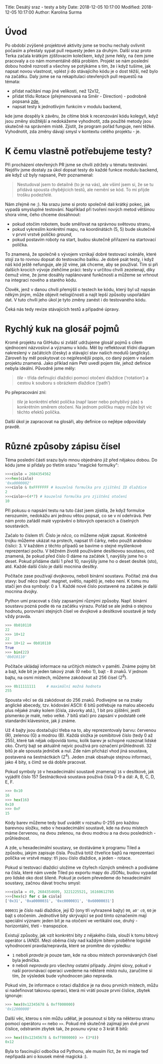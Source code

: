Title: Desátý sraz - testy a bity
Date: 2018-12-05 10:17:00
Modified: 2018-12-05 10:17:00
Author: Karolina Surma


# Úvod

Po období zvýšené projektové aktivity jsme se trochu nechaly ovlivnit počasím a přestaly sypat pull requesty jeden za druhým. Další sraz proto Terka začala krátkým zjišťovacím kolečkem, když jsme řekly, na čem jsme pracovaly a co nám momentálně dělá problém. Projekt se nám poslední dobou hodně rozrostl a všechny se potýkáme s tím, že i když tušíme, jak napsat novou vlastnost, vplést ji do stávajícího kódu je o dost těžší, než bylo na začátku. 
Daly jsme se na rekapitulaci otevřených pull requestů na témata:
- přidat načítání map jiné velikosti, než 12x12,
- přidat třídu Rotace (přejmenovaná na Směr - Direction) - podrobně popsaná [zde](https://roboprojekt.pyladies.cz/par-slov-o-datovem-typu-enum),
- napsat testy k jednotlivým funkcím v modulu backend,

kde jsme dospěly k závěru, že cítíme blok k recenzování kódu kolegyň, když jsou změny složitější a nedokážeme vyhodnotit, zda použité metody jsou skutečně na správném místě. Zjistit, že program pořád funguje, není těžké. Vyhodnotit, zda změny dávají smysl v kontextu celého projektu - je. 


# K čemu vlastně potřebujeme testy?

Při procházení otevřených PR jsme se chvíli zdržely u tématu testování. Nejdřív jsme dostaly za úkol dopsat testy do každé funkce modulu backend, ale když už byly napsané, Petr poznamenal: 

>Nestudoval jsem to detailně (to je na vás), ale všiml jsem si, že se tu přidává spousta chybějících testů, ale nemění se kód. To mi přijde trošku podezřelé.

Nám zřejmě ne ;). Na srazu jsme si proto společně dali krátký pokec, jak vypadá smysluplné testování. 
Například při tvoření nových metod většinou shora víme, čeho chceme dosáhnout:
- pokud otočím robotem, bude směřovat na správnou světovou stranu, 
- pokud vykreslím konkrétní mapu, na koordinátách (5, 5) bude skutečně v první vrstvě políčko *ground*,
- pokud postavím roboty na start, budou skutečně přiřazení na startovací políčka. 

To znamená, že společně s vývojem vznikají dobré testovací scénáře, které stojí za to rovnou dopsat do testovacího balíku. Je dobré psát testy, i když náš kód ještě nefunguje, ale již víme, jak chceme, aby se používal. Tím si při dalších krocích vývoje zlehčíme práci: testy v určitou chvíli zezelenají, díky čemuž víme, že jsme dosáhly naplánované funkčnosti a můžeme se vrhnout na integraci nového a starého kódu.

Člověk, jenž v danou chvíli přemýšlí o testech ke kódu, který byl už napsán někým jiným, může objevit nelogičnosti a najít lepší způsoby uspořádání dat. V tuto chvíli jeho úkol je tyto změny zanést i do testovaného kódu. 

Čeká nás tedy revize stávajících testů a případné úpravy. 


# Rychlý kuk na glosář pojmů

Kromě projektu na GitHubu si zvlášť udržujeme glosář pojmů s cílem sjednocení názvosloví a významu v kódu. Měl by reflektovat třídní diagram nakreslený v začátcích (česky) a stávající stav našich modulů (anglicky). Zároveň by měl poskytovat co nejpřesnější popis, co daný pojem v našem projektu znamená.
Jako příklad nám Petr uvedl pojem _tile_, jehož definice nebyla ideální. Původně jsme měly:
> _tile_ - třída definující dlaždici pomocí otočení dlaždice (‘rotation’) a cestou k souboru s obrázkem dlaždice (‘path’)

Po přepracování zní: 
> _tile_ je konkrétní efekt políčka (např laser nebo pohyblivý pás) s konkrétním směrem otočení. Na jednom políčku mapy může být víc těchto efektů políčka. 

Další úkol je zapracovat na glosáři, aby definice co nejlépe odpovídaly pravdě. 


# Různé způsoby zápisu čísel

Téma poslední části srazu bylo mnou objednáno již před nějakou dobou. Do kódu jsme si přidaly po třetím srazu "magické formulky": 

```python
>>>cislo = 2684354562
>>>hex(cislo)
'0xa0000002'
>>>cislo & 0xFFFFFFF # kouzelná formulka pro zjištění ID dlaždice
2
>>>cislo>>(4*7) # kouzelná formulka pro zjištění otočení
10
```

Při pokusu o napsání testu na tuto část jsem zjistila, že když formulce nerozumím, nedokážu ani jednou větou popsat, co se v ní odehrává.
Petr nám proto zařádil malé vyprávění o bitových operacích a číselných soustavách.

Začalo to číslem _tři_. Číslo je _něco_, co můžeme _nějak_ zapsat. Konkrétně trojku můžeme ukázat na prstech, napsat tři čárky, nebo použít arabskou číslici: 3. V každém z těchto případů se bavíme o stejné myšlenkové reprezentaci počtu. 
V běžném životě používáme desítkovou soustavu, což znamená, že pokud před číslo 0 dáme na začátek 1, navýšily jsme ho o deset. Pokud přidáme další 1 před 10, navýšily jsme ho o deset desítek (sto), atd. Každé další číslo je další mocnina desítky. 

Počítače zase používají dvojkovou, neboli binární soustavu. Počítač zná dva stavy: buď něco (např. magnet, světlo, napětí) je, nebo není. K tomu mu stačí jen dva symboly: 0 a 1. Každé nové číslo postavené na začátek je další mocnina dvojky.

Python umí pracovat s čísly zapsanými různými způsoby. Např. binární soustavu pozná podle `0b` na začátku výrazu. Pořád se ale jedná o stejnou hodnotu, porovnání stejných čísel ve dvojkové a desítkové soustavě je tedy vždy pravda.

```python
>>> 0b010110 
22
>>> 10+12 
22
>>> 10+12 == 0b010110
True
>>> bin(22)
'0b010110'
```

Počítače ukládají informace na určitých místech v paměti. Známe pojmy bit a bajt, kde bit je jeden takový znak (0 nebo 1), bajt - 8 znaků. V jednom bajtu, na osmi místech, můžeme zakódovat až 256 čísel (2<sup>8</sup>). 

```python
>>> 0b11111111     # maximální možná hodnota
255
```

Spousta věcí se dá zakódovat do 256 znaků. Podívejme se na znaky anglické abecedy, tzv. kódování ASCII: 6 bitů potřebuje na malou abecedu plus nějaké znaky kolem (čísla, závorky atd.), 1 bit pro zjištění, jestli písmenko je malé, nebo velké. 7 bitů stačí pro zapsání v podstatě celé standardní klávesnice, jak ji známe.

Už 4 bajty jsou dostačující třeba na to, aby reprezentovaly barvu: červenou (R), zelenou (G) a modrou (B). Každá složka je osmibitové číslo (tedy 0 až 255), které tak nějak odpovídá tomu, kolik barev je schopné rozeznat lidské oko. Čtvrtý bajt se aktuálně nejvíc používá pro označení průhlednosti. 
32 bitů je ale spousta jedniček a nul. Zde nám přichází vhod jiná soustava, postavená na šestnáctkách (2<sup>4</sup>). Jeden znak obsahuje stejnou informaci, jako 4 bity, s čímž se dá dobře pracovat. 

Pokud symboly `10` v hexadecimální soustavě znamenají `16` v desítkové, jak vyjádřit číslo 15? Šestnáctková soustava používá čísla 0-9 a dál: A, B, C, D, E, F. 

```python
>>> 0x10
16
>>> hex(16)
0x10
>>> 0xF
15
```

Kódy barev můžeme tedy buď uvádět v rozsahu 0-255 pro každou barevnou složku, nebo v hexadecimální soustavě, kde na dvou místech máme červenou, na dvou zelenou, na dvou modrou a na dvou posledních - průhlednost. 

A zde, u hexadecimální soustavy, se dostáváme k programu Tiled a způsobu, jakým zapisuje čísla. Používá totiž čtveřice bajtů na reprezentaci políčka ve vrstvě mapy: tři jsou číslo dlaždice, a jeden - rotace. 

Pokud si testovací dlaždici uložíme ve čtyřech různých směrech a podíváme na čísla, které nám uvede Tiled po exportu mapy do JSONu, budou vypadat pro lidské oko dost šíleně. Pokud je ovšem převedeme do hexadecimální soustavy, začnou dávat trochu smysl:

```python
>>>cisla = 49, 2684354609, 3221225521, 16160612785
>>>[hex(c) for c in cisla]
['0x31', '0xa0000031', '0xc0000031', '0x60000031']
```

`000031` je číslo naši dlaždice, její ID (ony tři vyhrazené bajty)
`00`, `a0'` `c0`, `60` je bajt s otočením. Jednotlivé bity skrývající se pod tímto označením mají speciální význam: jeden bit je na otočení ve vertikální ose, druhý - horizontální, třetí - transpozice. 

Existují způsoby, jak vzít konkrétní bity z nějakého čísla, slouží k tomu bitový operátor `&` (AND). Mezi oběma čísly nad každým bitem proběhne logické vyhodnocení pravda/nepravda, které se promítne do výsledku: 
- `1` neboli _pravda_ je pouze tam, kde na obou místech porovnávaných čísel byla jednička.
- `0` neboli _nepravda_ pro všechny ostatní případy. 
Jinými slovy, pokud v naší porovnávací operaci uvedeme na některé místo nulu, zaručíme si tím, že výsledek bude vyhodnocen jako nepravda.

Pokud vím, že informace o rotaci dlaždice je na dvou prvních místech, můžu si nadefinovat takovou operaci, která mi vrátí pouze první číslice, zbytek ignoruje:
```python
>>> hex(0x12345678 & 0xff000000)
'0x12000000'
```

Další věc, kterou s ním můžu udělat, je posunout si bity na některou stranu pomocí operátoru `<<` nebo `>>`. Pokud mě skutečně zajímají jen dvě první číslice, odstraním zbytek tak, že posunu výraz o 3 krát 8 bitů:

```python
>>> hex((0x12345678 & 0xff000000) >> (3*8))
0x12
```
Byla to fascinující odbočka od Pythonu, ale musím říct, že mi magie teď nepřipadá ani o kousek méně magická :). 

